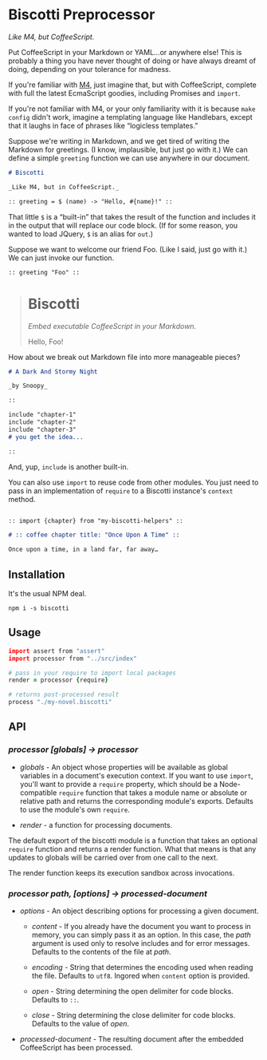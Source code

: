 # Biscotti Preprocessor

_Like M4, but CoffeeScript._

Put CoffeeScript in your Markdown or YAML…or anywhere else! This is probably a thing you have never thought of doing or have always dreamt of doing, depending on your tolerance for madness.

If you're familiar with [M4](https://www.gnu.org/software/m4/manual/m4.html), just imagine that, but with CoffeeScript, complete with full the latest EcmaScript goodies, including Promises and `import`.

If you're not familiar with M4, or your only familiarity with it is because `make config` didn't work, imagine a templating language like Handlebars, except that it laughs in face of phrases like “logicless templates.”

Suppose we're writing in Markdown, and we get tired of writing the Markdown for greetings. (I know, implausible, but just go with it.) We can define a simple `greeting` function we can use anywhere in our document.

```markdown
# Biscotti

_Like M4, but in CoffeeScript._

:: greeting = $ (name) -> "Hello, #{name}!" ::

```

That little `$` is a “built-in” that takes the result of the function and includes it in the output that will replace our code block. (If for some reason, you wanted to load JQuery, `$` is an alias for `out`.)

Suppose we want to welcome our friend Foo. (Like I said, just go with it.) We can just invoke our function.

```
:: greeting "Foo" ::
```

> # Biscotti
>
> _Embed executable CoffeeScript in your Markdown._
>
>
> Hello, Foo!

How about we break out Markdown file into more manageable pieces?

```markdown
# A Dark And Stormy Night

_by Snoopy_

::

include "chapter-1"
include "chapter-2"
include "chapter-3"
# you get the idea...

::

```

And, yup, `include` is another built-in.

You can also use `import` to reuse code from other modules. You just need to pass in an implementation of `require` to a Biscotti instance's `context` method.

```markdown

:: import {chapter} from "my-biscotti-helpers" ::

# :: coffee chapter title: "Once Upon A Time" ::

Once upon a time, in a land far, far away…
```

## Installation

It's the usual NPM deal.

`npm i -s biscotti`

## Usage

```coffee
import assert from "assert"
import processor from "../src/index"

# pass in your require to import local packages
render = processor {require}

# returns post-processed result
process "./my-novel.biscotti"
```

## API

### _processor [globals] &rarr; processor_

- _globals_ - An object whose properties will be available as global variables in a document's execution context. If you want to use `import`, you'll want to provide a `require` property, which should be a Node-compatible `require` function that takes a module name or absolute or relative path and returns the corresponding module's exports. Defaults to use the module's own `require`.

- _render_ - a function for processing documents.

The default export of the biscotti module is a function that takes an optional `require` function and returns a render function. What that means is that any updates to globals will be carried over from one call to the next.

The render function keeps its execution sandbox across invocations.

### _processor path, [options] &rarr; processed-document_

- _options_ - An object describing options for processing a given document.

  - _content_ - If you already have the document you want to process in memory, you can simply pass it as an option. In this case, the _path_ argument is used only to resolve includes and for error messages. Defaults to the contents of the file at _path_.

  - _encoding_ - String that determines the encoding used when reading the file. Defaults to `utf8`. Ingored when `content` option is provided.

  - _open_ - String determining the open delimiter for code blocks. Defaults to `::`.

  - _close_ - String determining the close delimiter for code blocks. Defaults to the value of _open_.

- _processed-document_ - The resulting document after the embedded CoffeeScript has been processed.
